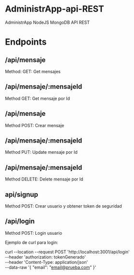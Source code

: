 # AdministrApp-api-REST

AdministrApp NodeJS MongoDB API REST

# Endpoints

## /api/mensaje

Method: GET: Get mensajes

## /api/mensaje/:mensajeId

Method GET: Get mensaje por Id

## /api/mensaje

Method POST: Crear mensaje

## /api/mensaje/:mensajeId

Method PUT: Update mensaje por Id

## /api/mensaje/:mensajeId

Method DELETE: Delete mensaje por Id

## api/signup

Method POST: Crear usuario y obtener token de seguridad

## /api/login

Method POST: Login usuario

Ejemplo de curl para login:

curl --location --request POST 'http://localhost:3001/api/login' \
--header 'authorization: tokenGenerado' \
--header 'Content-Type: application/json' \
--data-raw '{
    "email": "email@prueba.com"
}'
